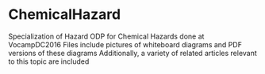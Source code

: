 # ChemicalHazard
Specialization of Hazard ODP for Chemical Hazards done at VocampDC2016
Files include pictures of whiteboard diagrams and PDF versions of these diagrams
Additionally, a variety of related articles relevant to this topic are included
